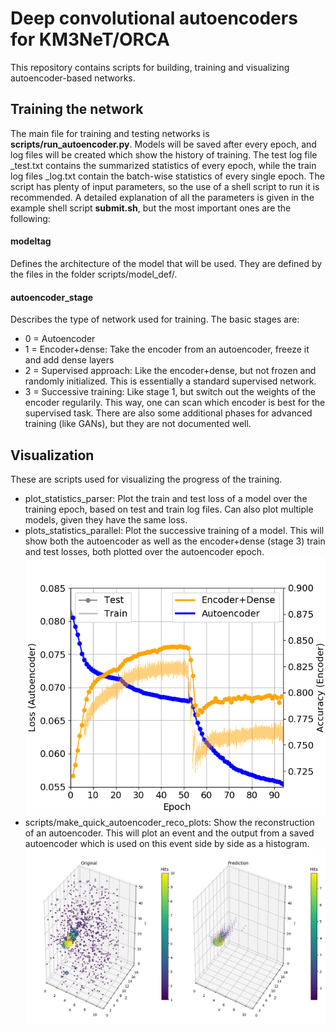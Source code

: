 # Deep convolutional autoencoders for KM3NeT/ORCA
This repository contains scripts for building, training and visualizing autoencoder-based networks. 

## Training the network
The main file for training and testing networks is **scripts/run_autoencoder.py**. 
Models will be saved after every epoch, and log files will be created which show the history of training. 
The test log file _test.txt contains the summarized statistics of every epoch, while the train log files _log.txt contain the batch-wise statistics of every single epoch.
The script has plenty of input parameters, so the use of a shell script to run it is recommended.
A detailed explanation of all the parameters is given in the example shell script **submit.sh**, but the most important ones are the following:

#### modeltag
Defines the architecture of the model that will be used. They are defined by the files in the folder scripts/model_def/.

#### autoencoder_stage
Describes the type of network used for training. The basic stages are:
- 0 = Autoencoder
- 1 = Encoder+dense: Take the encoder from an autoencoder, freeze it and add dense layers 
- 2 = Supervised approach: Like the encoder+dense, but not frozen and randomly initialized. This is essentially a standard supervised network.
- 3 = Successive training: Like stage 1, but switch out the weights of the encoder regularily. This way, one can scan which encoder is best for the supervised task.
There are also some additional phases for advanced training (like GANs), but they are not documented well.

## Visualization
These are scripts used for visualizing the progress of the training.

- plot_statistics_parser: Plot the train and test loss of a model over the training epoch, based on test and train log files. Can also plot multiple models, given they have the same loss.
- plots_statistics_parallel: Plot the successive training of a model. This will show both the autoencoder as well as the encoder+dense (stage 3) train and test losses, both plotted over the autoencoder epoch. ![Shows the performance of an autoencoder and the corresponding encoder+dense network during training.](results/plots/readme_examples/statistics_parallel_trained_vgg_5_morefilter_autoencoder_supervised_parallel_up_down_test.png?raw=true "Successive training history")
- scripts/make_quick_autoencoder_reco_plots: Show the reconstruction of an autoencoder. This will plot an event and the output from a saved autoencoder which is used on this event side by side as a histogram. ![Autoencoder reconstruction at an early point during training.|50%](results/plots/readme_examples/AE_vgg_3_epoch_10_reko.png?raw=true "Reconstruction")

